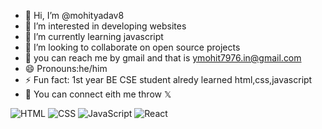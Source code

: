 - 👋 Hi, I’m @mohityadav8
- 👀 I’m interested in developing websites
- 🌱 I’m currently learning javascript
- 💞️ I’m looking to collaborate on open source projects
- 📩 you can reach me by gmail and that is ymohit7976.in@gmail.com
- 😄 Pronouns:he/him
- ⚡ Fun fact: 1st year BE CSE student alredy learned html,css,javascript
- 🚀   You can connect eith me throw
  𝕏

<!---
mohityadav8/mohityadav8 is a ✨ special ✨ repository because its `README.md` (this file) appears on your GitHub profile.
You can click the Preview link to take a look at your changes.
--->
![HTML](https://img.shields.io/badge/HTML-%23E34F26?style=flat-square&logo=html5&logoColor=white)
![CSS](https://img.shields.io/badge/CSS-%231572B6?style=flat-square&logo=css3&logoColor=white)
![JavaScript](https://img.shields.io/badge/JavaScript-%23F7DF1E?style=flat-square&logo=javascript&logoColor=black)
![React](https://img.shields.io/badge/React-%2300D8FF?style=flat-square&logo=react&logoColor=white)
